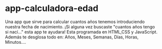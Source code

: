 # app-calculadora-edad
Una app que sirve para calcular cuantos años tenemos introduciendo nuestra fecha de nacimiento. ¡Si alguna vez buscaste "cuantos años tengo si nací..." esta app te ayudara! Esta programada en HTML,CSS y JavaScript. Además te desglosa todo en: Años, Meses, Semanas, Días, Horas, Minutos.... 
